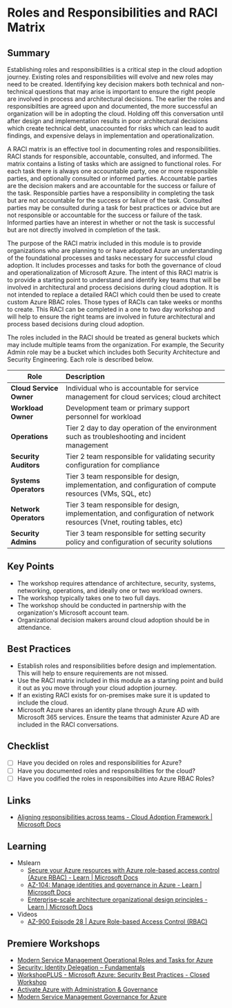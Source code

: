# Roles and Responsibilities and RACI Matrix
## Summary

Establishing roles and responsibilities is a critical step in the cloud adoption journey. Existing roles and responsibilities will evolve and new roles may need to be created. Identifying key decision makers both technical and non-technical questions that may arise is important to ensure the right people are involved in process and architectural decisions. The earlier the roles and responsibilties are agreed upon and documented, the more successful an organization will be in adopting the cloud. Holding off this conversation until after design and implementation results in poor architectural decisions which create technical debt, unaccounted for risks which can lead to audit findings, and expensive delays in implementation and operationalization. 

A RACI matrix is an effective tool in documenting roles and responsibilities.  RACI stands for responsible, accountable, consulted, and informed. The matrix contains a listing of tasks which are assigned to functional roles. For each task there is always one accountable party, one or more responsible parties, and optionally consulted or informed parties. Accountable parties are the decision makers and are accountable for the success or failure of the task. Responsible parties have a responsibility in completing the task but are not accountable for the success or failure of the task. Consulted parties may be consulted during a task for best practices or advice but are not responsible or accountable for the success or failure of the task. Informed parties have an interest in whether or not the task is successful but are not directly involved in completion of the task.

The purpose of the RACI matrix included in this module is to provide organizations who are planning to or have adopted Azure an understanding of the foundational processes and tasks necessary for successful cloud adoption. It includes processes and tasks for both the governance of cloud and operationalization of Microsoft Azure. The intent of this RACI matrix is to provide a starting point to understand and identify key teams that will be involved in architectural and process decisions during cloud adoption. It is not intended to replace a detailed RACI which could then be used to create custom Azure RBAC roles. Those types of RACIs can take weeks or months to create. This RACI can be completed in a one to two day workshop and will help to ensure the right teams are involved in future architectural and process based decisions during cloud adoption.

The roles included in the RACI should be treated as general buckets which may include multiple teams from the organization. For example, the Security Admin role may be a bucket which includes both Security Architecture and Security Engineering. Each role is described below.

| Role          | Description   | 
| ------------- |:-------------|
| **Cloud Service Owner**    | Individual who is accountable for service management for cloud services; cloud architect | 
| **Workload Owner**    | Development team or primary support personnel for workload | 
| **Operations**    | Tier 2 day to day operation of the environment such as troubleshooting and incident management | 
| **Security Auditors**    | Tier 2 team responsible for validating security configuration for compliance | 
| **Systems Operators**     | Tier 3 team responsible for design, implementation, and configuration of compute resources (VMs, SQL, etc)     |   
| **Network Operators** | Tier 3 team responsible for design, implementation, and configuration of network resources (Vnet, routing tables, etc)   |   
| **Security Admins**    | Tier 3 team responsible for setting security policy and configuration of security solutions | 

## Key Points
* The workshop requires attendance of architecture, security, systems, networking, operations, and ideally one or two workload owners.
* The workshop typically takes one to two full days.
* The workshop should be conducted in partnership with the organization's Microsoft account team.
* Organizational decision makers around cloud adoption should be in attendance.

## Best Practices
* Establish roles and responsibilities before design and implementation. This will help to ensure requirements are not missed.
* Use the RACI matrix included in this module as a starting point and build it out as you move through your cloud adoption journey.
* If an existing RACI exists for on-premises make sure it is updated to include the cloud.
* Microsoft Azure shares an identity plane through Azure AD with Microsoft 365 services. Ensure the teams that administer Azure AD are included in the RACI conversations.

## Checklist
- [ ] Have you decided on roles and responsibilities for Azure?
- [ ] Have you documented roles and responsibilities for the cloud?
- [ ] Have you codified the roles in responsibilties into Azure RBAC Roles?
## Links
* [Aligning responsibilities across teams - Cloud Adoption Framework | Microsoft Docs](https://docs.microsoft.com/en-us/azure/cloud-adoption-framework/organize/raci-alignment)
## Learning
* Mslearn
	* [Secure your Azure resources with Azure role-based access control (Azure RBAC) - Learn | Microsoft Docs](https://docs.microsoft.com/en-us/learn/modules/secure-azure-resources-with-rbac/)
	* [AZ-104: Manage identities and governance in Azure - Learn | Microsoft Docs](https://docs.microsoft.com/en-us/learn/paths/az-104-manage-identities-governance/)
	* [Enterprise-scale architecture organizational design principles - Learn | Microsoft Docs](https://docs.microsoft.com/en-us/learn/modules/enterprise-scale-organization/)
* Videos
	* [AZ-900 Episode 28 | Azure Role-based Access Control (RBAC)](https://www.youtube.com/watch?v=4v7ffXxOnwU)
## Premiere Workshops
* [Modern Service Management Operational Roles and Tasks for Azure](https://datasheet.azureedge.net/offerings-datasheets/8513/EN.pdf)
* [Security: Identity Delegation – Fundamentals](https://datasheet.azureedge.net/offerings-datasheets/10924/EN.pdf)
* [WorkshopPLUS - Microsoft Azure: Security Best Practices - Closed Workshop](https://datasheet.azureedge.net/offerings-datasheets/6663/EN.pdf)
* [Activate Azure with Administration & Governance](https://datasheet.azureedge.net/offerings-datasheets/8230/EN.pdf)
* [Modern Service Management Governance for Azure](https://datasheet.azureedge.net/offerings-datasheets/9005/EN.pdf)